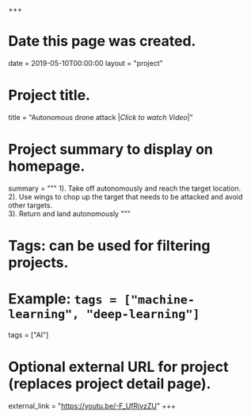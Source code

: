 +++
# Date this page was created.
date = 2019-05-10T00:00:00
layout = "project"

# Project title.
title = "Autonomous drone attack |*Click to watch Video*|"

# Project summary to display on homepage.
summary = """
 1).  Take off autonomously and reach the target location.<br>
 2).  Use wings to chop up the target that needs to be attacked and avoid other targets.<br>
 3).  Return and land autonomously
 """

# Tags: can be used for filtering projects.
# Example: `tags = ["machine-learning", "deep-learning"]`
tags = ["AI"]

# Optional external URL for project (replaces project detail page).
external_link = "https://youtu.be/-F_UfRjvzZU"
+++
